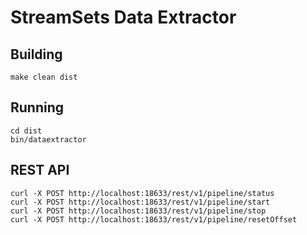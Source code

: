 # StreamSets Data Extractor 

## Building

    make clean dist
    
## Running

    cd dist
    bin/dataextractor
    
## REST API

    curl -X POST http://localhost:18633/rest/v1/pipeline/status
    curl -X POST http://localhost:18633/rest/v1/pipeline/start
    curl -X POST http://localhost:18633/rest/v1/pipeline/stop
    curl -X POST http://localhost:18633/rest/v1/pipeline/resetOffset
   

